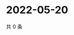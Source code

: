 # 2022-05-20

共 0 条

<!-- BEGIN WEIBO -->
<!-- 最后更新时间 Fri May 20 2022 03:11:56 GMT+0800 (China Standard Time) -->

<!-- END WEIBO -->

